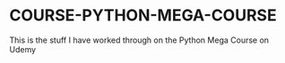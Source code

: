 # COURSE-PYTHON-MEGA-COURSE
This is the stuff I have worked through on the Python Mega Course on Udemy
